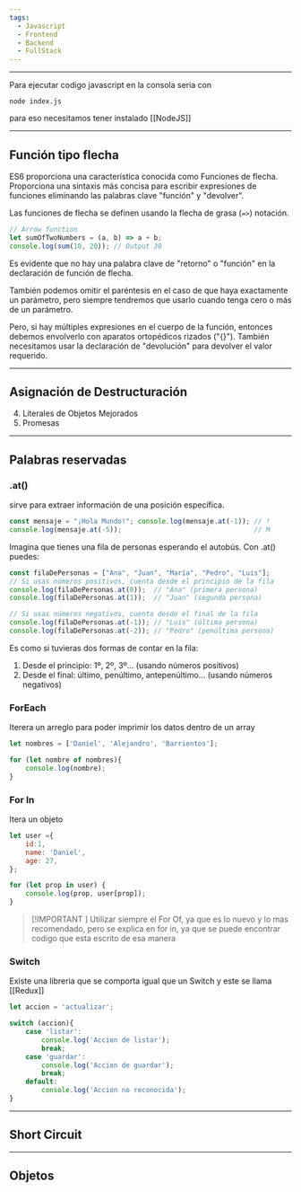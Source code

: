 ```yaml
---
tags:
  - Javascript
  - Frontend
  - Backend
  - FullStack
---
```

---
Para ejecutar codigo javascript en la consola seria con
```shell
node index.js
```
para eso necesitamos tener instalado [[NodeJS]]



---
## Función tipo flecha

ES6 proporciona una característica conocida como Funciones de flecha. Proporciona una sintaxis más concisa para escribir expresiones de funciones eliminando las palabras clave "función" y "devolver".  
  
Las funciones de flecha se definen usando la flecha de grasa (`=>`) notación.

```jsx
// Arrow function
let sumOfTwoNumbers = (a, b) => a + b;
console.log(sum(10, 20)); // Output 30
```

Es evidente que no hay una palabra clave de "retorno" o "función" en la declaración de función de flecha.  

También podemos omitir el paréntesis en el caso de que haya exactamente un parámetro, pero siempre tendremos que usarlo cuando tenga cero o más de un parámetro.  
  
Pero, si hay múltiples expresiones en el cuerpo de la función, entonces debemos envolverlo con aparatos ortopédicos rizados ("{}"). También necesitamos usar la declaración de "devolución" para devolver el valor requerido.



---
## Asignación de Destructuración




4. Literales de Objetos Mejorados
5. Promesas


---
## Palabras reservadas

### **.at()** 
sirve para extraer información de una posición específica.
```jsx
const mensaje = "¡Hola Mundo!"; console.log(mensaje.at(-1)); // !
console.log(mensaje.at(-5));                                 // M
```

Imagina que tienes una fila de personas esperando el autobús. Con .at() puedes:
```jsx
const filaDePersonas = ["Ana", "Juan", "María", "Pedro", "Luis"]; 
// Si usas números positivos, cuenta desde el principio de la fila 
console.log(filaDePersonas.at(0));  // "Ana" (primera persona)
console.log(filaDePersonas.at(1));  // "Juan" (segunda persona) 

// Si usas números negativos, cuenta desde el final de la fila 
console.log(filaDePersonas.at(-1)); // "Luis" (última persona) 
console.log(filaDePersonas.at(-2)); // "Pedro" (penúltima persona)
```
Es como si tuvieras dos formas de contar en la fila:
1. Desde el principio: 1º, 2º, 3º... (usando números positivos)
2. Desde el final: último, penúltimo, antepenúltimo... (usando números negativos)


### ForEach
Iterera un arreglo para poder imprimir los datos dentro de un array
```jsx
let nombres = ['Daniel', 'Alejandro', 'Barrientos'];

for (let nombre of nombres){
	console.log(nombre);
}
```


### For In
Itera un objeto 
```jsx
let user ={
	id:1,
	name: 'Daniel',
	age: 27,
};

for (let prop in user) {
	console.log(prop, user[prop]);
}
```

> [!IMPORTANT ] 
> Utilizar siempre el For Of, ya que es lo nuevo y lo mas recomendado, pero se explica en for in, ya que se puede encontrar codigo que esta escrito de esa manera


### Switch
Existe una libreria que se comporta igual que un Switch y este se llama [[Redux]]
```jsx
let accion = 'actualizar';

switch (accion){
	case 'listar':
		console.log('Accion de listar');
		break;
	case 'guardar':
		console.log('Accion de guardar');
		break;
	default:
		console.log('Accion no reconocida');
}
```




---
## Short Circuit



---
## Objetos

